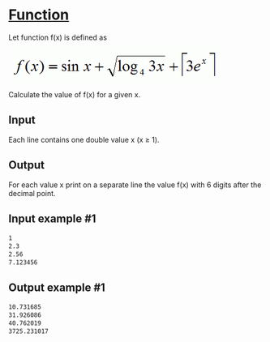 # [Function](https://www.e-olymp.com/en/contests/9646/problems/84669)
Let function f(x) is defined as

![prb4812.gif](77b1814b6c20c9aaf2ad845222e18752.gif)

Calculate the value of f(x) for a given x.

## Input
Each line contains one double value x (x ≥ 1).

## Output
For each value x print on a separate line the value f(x) with 6 digits after the decimal point.

## Input example #1
```
1
2.3
2.56
7.123456
```

## Output example #1
```
10.731685
31.926086
40.762019
3725.231017
```
